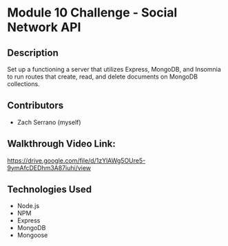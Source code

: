 # Module 10 Challenge - Social Network API

## Description
Set up a functioning a server that utilizes Express, MongoDB, and Insomnia to run routes that create, read, and delete documents on MongoDB collections.  

## Contributors
- Zach Serrano (myself)

## Walkthrough Video Link:
https://drive.google.com/file/d/1zYlAWg5OUre5-9ymAfcDEDhm3A87iuhi/view

## Technologies Used
- Node.js
- NPM
- Express
- MongoDB
- Mongoose
